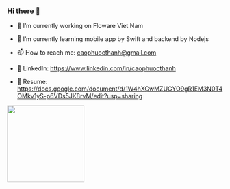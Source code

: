 ### Hi there 👋

- 🔭 I’m currently working on Floware Viet Nam
- 🌱 I’m currently learning mobile app by Swift and backend by Nodejs

- 📫 How to reach me: caophuocthanh@gmail.com
- 👋 LinkedIn: https://www.linkedin.com/in/caophuocthanh
- 👋 Resume: https://docs.google.com/document/d/1W4hXGwMZUGYO9gR1EM3N0T4OMkv1yS-p6VDs5JK8rvM/edit?usp=sharing

<img height="180em" src="https://github-readme-stats.vercel.app/api?username=caophuocthanh&show_icons=true&hide_border=true&&count_private=true&include_all_commits=true" />
